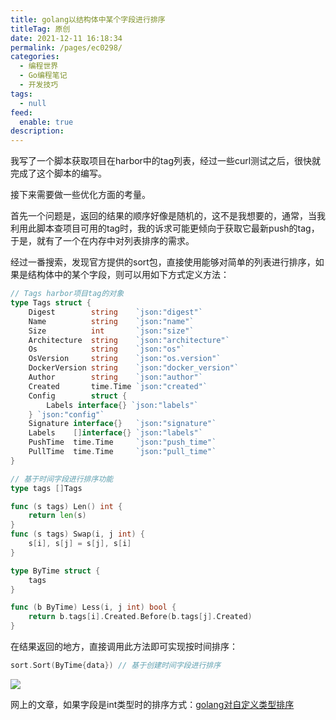 ```yaml
---
title: golang以结构体中某个字段进行排序
titleTag: 原创
date: 2021-12-11 16:18:34
permalink: /pages/ec0298/
categories: 
  - 编程世界
  - Go编程笔记
  - 开发技巧
tags: 
  - null
feed: 
  enable: true
description: 
---
```



我写了一个脚本获取项目在harbor中的tag列表，经过一些curl测试之后，很快就完成了这个脚本的编写。

接下来需要做一些优化方面的考量。

首先一个问题是，返回的结果的顺序好像是随机的，这不是我想要的，通常，当我利用此脚本查项目可用的tag时，我的诉求可能更倾向于获取它最新push的tag，于是，就有了一个在内存中对列表排序的需求。

经过一番搜索，发现官方提供的sort包，直接使用能够对简单的列表进行排序，如果是结构体中的某个字段，则可以用如下方式定义方法：

```go
// Tags harbor项目tag的对象
type Tags struct {
	Digest        string    `json:"digest"`
	Name          string    `json:"name"`
	Size          int       `json:"size"`
	Architecture  string    `json:"architecture"`
	Os            string    `json:"os"`
	OsVersion     string    `json:"os.version"`
	DockerVersion string    `json:"docker_version"`
	Author        string    `json:"author"`
	Created       time.Time `json:"created"`
	Config        struct {
		Labels interface{} `json:"labels"`
	} `json:"config"`
	Signature interface{}   `json:"signature"`
	Labels    []interface{} `json:"labels"`
	PushTime  time.Time     `json:"push_time"`
	PullTime  time.Time     `json:"pull_time"`
}

// 基于时间字段进行排序功能
type tags []Tags

func (s tags) Len() int {
	return len(s)
}
func (s tags) Swap(i, j int) {
	s[i], s[j] = s[j], s[i]
}

type ByTime struct {
	tags
}

func (b ByTime) Less(i, j int) bool {
	return b.tags[i].Created.Before(b.tags[j].Created)
}

```

在结果返回的地方，直接调用此方法即可实现按时间排序：

```go
sort.Sort(ByTime{data}) // 基于创建时间字段进行排序
```

![](http://t.eryajf.net/imgs/2021/12/d79397e7ca8dd361.jpg)

网上的文章，如果字段是int类型时的排序方式：[golang对自定义类型排序](https://segmentfault.com/a/1190000008062661)

